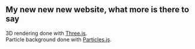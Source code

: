 <h2>My new new new website, what more is there to say</h2>

3D rendering done with [Three.js](https://threejs.org).<br>
Particle background done with [Particles.js](https://vincentgarreau.com/particles.js/).
